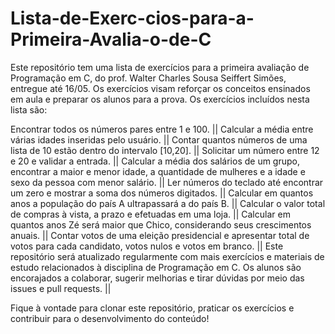 # Lista-de-Exerc-cios-para-a-Primeira-Avalia-o-de-C
Este repositório tem uma lista de exercícios para a primeira avaliação de Programação em C, do prof. Walter Charles Sousa Seiffert Simões, entregue até 16/05. Os exercícios visam reforçar os conceitos ensinados em aula e preparar os alunos para a prova.
Os exercícios incluídos nesta lista são:

Encontrar todos os números pares entre 1 e 100. || 
Calcular a média entre várias idades inseridas pelo usuário. || 
Contar quantos números de uma lista de 10 estão dentro do intervalo [10,20]. || 
Solicitar um número entre 12 e 20 e validar a entrada. || 
Calcular a média dos salários de um grupo, encontrar a maior e menor idade, a quantidade de mulheres e a idade e sexo da pessoa com menor salário. || 
Ler números do teclado até encontrar um zero e mostrar a soma dos números digitados. || 
Calcular em quantos anos a população do país A ultrapassará a do país B. || 
Calcular o valor total de compras à vista, a prazo e efetuadas em uma loja. || 
Calcular em quantos anos Zé será maior que Chico, considerando seus crescimentos anuais. || 
Contar votos de uma eleição presidencial e apresentar total de votos para cada candidato, votos nulos e votos em branco. || 
Este repositório será atualizado regularmente com mais exercícios e materiais de estudo relacionados à disciplina de Programação em C. Os alunos são encorajados a colaborar, sugerir melhorias e tirar dúvidas por meio das issues e pull requests. || 

Fique à vontade para clonar este repositório, praticar os exercícios e contribuir para o desenvolvimento do conteúdo!
